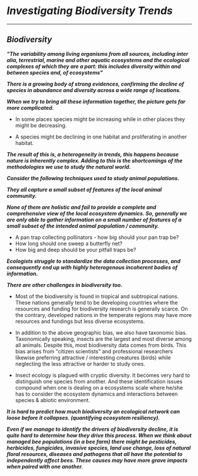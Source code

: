 # ___Investigating Biodiversity Trends___
---------------------

## ___Biodiversity___

___"The variability among living organisms from all sources, including inter alia, terrestrial, marine and other aquatic ecosystems and the ecological complexes of which they are a part: this includes diversity within and between species and, of ecosystems"___

___There is a growing body of strong evidences, confirming the decline of species in abundance and diversity across a wide range of locations.___

___When we try to bring all these information together, the picture gets far more complicated.___          

- In some places species might be increasing while in other places they might be decreasing.      
    
- A species might be declining in one habitat and proliferating in another habitat.


___The result of this is, a heterogeneity in trends, this happens because nature is inherently complex. Adding to this is the shortcomings of the methodologies we use to study the natural world.___

___Consider the following techniques used to study animal populations.___

___They all capture a small subset of features of the local animal community.___

___None of them are holistic and fail to provide a complete and comprehensive view of the local ecosystem dynamics. So, generally we are only able to gather information on a small number of features of a small subset of the intended animal population / community.___

- A pan trap collecting pollinators - how big should your pan trap be?
- How long should one sweep a butterfly net?
- How big and deep should be your pitfall traps be?

___Ecologists struggle to standardize the data collection processes, and consequently end up with highly heterogenous incoherent bodies of information.___

___There are other challenges in biodiversity too.___

- Most of the biodiversity is found in tropical and subtropical nations. These nations generally tend to be developing countries where the resources and funding for biodiversity research is generally scarce. On the contrary, developed nations in the temperate regions may have more resources and fundings but less diverse ecosystems.

- In addition to the above geographic bias, we also have taxonomic bias. Taxonomically speaking, insects are the largest and most diverse among all animals. Despite this, most biodiversity data comes from birds. This bias arises from "citizen scientists" and professional researchers likewise preferring attractive / interesting creatures (birds) while neglecting the less attractive  or harder to study ones.

- Insect ecology is plagued with cryptic diversity. It becomes very hard to distinguish one species from another. And these identification issues compound when one is dealing on a ecosystems scale where he/she has to consider the ecosystem dynamics and interactions between species & abiotic environment.

___It is hard to predict how much biodiversity an ecological network can loose before it collapses. (quantifying ecosystem resiliency).___

___Even if we manage to identify the drivers of biodiversity decline, it is quite hard to determine how they drive this process. When we think about managed bee populations (in a bee farm) there might be pesticides, herbicides, fungicides, invasive species, land use change, loss of natural floral resources, diseases and pathogens that all have the potential to independently affect bees. These causes may have more grave impacts when paired with one another.___